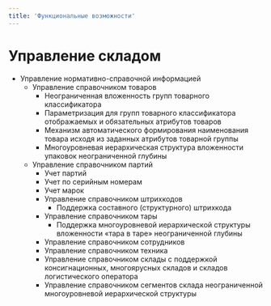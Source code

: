 ```yaml
---
title: 'Функциональные возможности'
---
```


# Управление складом
- Управление нормативно-справочной информацией
  - Управление справочником товаров
    - Неограниченная вложенность групп товарного классификатора
    - Параметризация для групп товарного классификатора отображаемых и обязательных атрибутов товаров
    - Механизм автоматического формирования наименования товара исходя из заданных атрибутов товарной группы
    - Многоуровневая иерархическая структура вложенности упаковок неограниченной глубины
  - Управление справочником партий
    - Учет партий
    - Учет по серийным номерам
    - Учет марок
    - Управление справочником штрихкодов
      - Поддержка составного (структурного) штрихкода
    - Управление справочником тары
      - Поддержка многоуровневой иерархической структуры вложенности «тара в таре» неограниченной глубины
    - Управление справочником сотрудников
    - Управление справочником техника
    - Управление справочником склады с поддержкой консигнационных, многоярусных складов и складов логистического оператора
    - Управление справочником сегментов склада неограниченной многоуровневой иерархической структуры